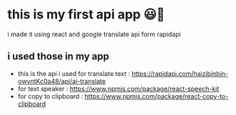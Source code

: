 # this is my first api app 😃💖

i made it using react and google translate api form rapidapi 


## i used those in my app
- this is the api i used for translate text : https://rapidapi.com/haizibinbin-owyntKc0a48/api/ai-translate
- for text speaker : https://www.npmjs.com/package/react-speech-kit
- for copy to clipboard : https://www.npmjs.com/package/react-copy-to-clipboard
